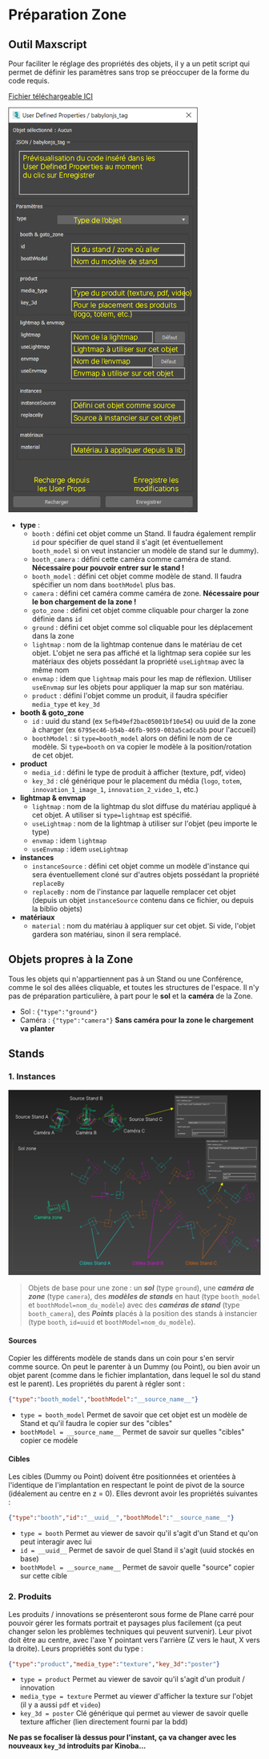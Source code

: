 # Préparation Zone

## Outil Maxscript
Pour faciliter le réglage des propriétés des objets, il y a un petit script qui permet de définir les paramètres sans trop se préoccuper de la forme du code requis.

[Fichier téléchargeable ICI](maxscripts/TRIBIA_CongressUserProperties.ms)

![maxscript-description](images/maxscript-description.png)

- **type** :
    - `booth` : défini cet objet comme un Stand. Il faudra également remplir `id` pour spécifier de quel stand il s'agit (et éventuellement `booth_model` si on veut instancier un modèle de stand sur le dummy).
    - `booth_camera` : défini cette caméra comme caméra de stand. **Nécessaire pour pouvoir entrer sur le stand !**
    - `booth_model` : défini cet objet comme modèle de stand. Il faudra spécifier un nom dans `boothModel` plus bas.
    - `camera` : défini cet caméra comme caméra de zone. **Nécessaire pour le bon chargement de la zone !**
    - `goto_zone` : défini cet objet comme cliquable pour charger la zone définie dans `id`
    - `ground` : défini cet objet comme sol cliquable pour les déplacement dans la zone
    - `lightmap` : nom de la lightmap contenue dans le matériau de cet objet. L'objet ne sera pas affiché et la lightmap sera copiée sur les matériaux des objets possédant la propriété `useLightmap` avec la même nom
    - `envmap` : idem que `lightmap` mais pour les map de réflexion. Utiliser `useEnvmap` sur les objets pour appliquer la map sur son matériau.
    - `product` : défini l'objet comme un produit, il faudra spécifier `media_type` et `key_3d`
- **booth & goto_zone**
    - `id` : uuid du stand (ex `5efb49ef2bac05001bf10e54`) ou uuid de la zone à charger (ex `6795ec46-b54b-46fb-9059-003a5cadca5b` pour l'accueil)
    - `boothModel` : si `type=booth_model` alors on défini le nom de ce modèle. Si `type=booth` on va copier le modèle à la position/rotation de cet objet.
- **product**
    - `media_id` : défini le type de produit à afficher (texture, pdf, video)
    - `key_3d` : clé générique pour le placement du média (`logo`, `totem`, `innovation_1_image_1`, `innovation_2_video_1`, etc.)
- **lightmap & envmap**
    - `lightmap` : nom de la lightmap du slot diffuse du matériau appliqué à cet objet. A utiliser si `type=lightmap` est spécifié.
    - `useLightmap` : nom de la lightmap à utiliser sur l'objet (peu importe le type)
    - `envmap` :  idem `lightmap`
    - `useEnvmap` :  idem `useLightmap`
- **instances**
    - `instanceSource` : défini cet objet comme un modèle d'instance qui sera éventuellement cloné sur d'autres objets possédant la propriété `replaceBy`
    - `replaceBy` : nom de l'instance par laquelle remplacer cet objet (depuis un objet `instanceSource` contenu dans ce fichier, ou depuis la biblio objets)
- **matériaux**
    - `material` : nom du matériau à appliquer sur cet objet. Si vide, l'objet gardera son matériau, sinon il sera remplacé.

## Objets propres à la Zone
Tous les objets qui n'appartiennent pas à un Stand ou une Conférence, comme le sol des allées cliquable, et toutes les structures de l'espace. Il n'y pas de préparation particulière, à part pour le **sol** et la **caméra** de la Zone.
- Sol : `{"type":"ground"}`
- Caméra : `{"type":"camera"}` **Sans caméra pour la zone le chargement va planter**


## Stands
### 1. Instances

![base-zone-objects](images/base-zone-objects.png)
> Objets de base pour une zone : un ***sol*** (type `ground`), une ***caméra de zone*** (type `camera`), des ***modèles de stands*** en haut (type `booth_model` et `boothModel=nom_du_modèle`) avec des ***caméras de stand*** (type `booth_camera`), des ***Points*** placés à la position des stands à instancier (type `booth`, `id=uuid` et `boothModel=nom_du_modèle`).

#### Sources
Copier les différents modèle de stands dans un coin pour s'en servir comme source. On peut le parenter à un Dummy (ou Point), ou bien avoir un objet parent (comme dans le fichier implantation, dans lequel le sol du stand est le parent). Les propriétés du parent à régler sont :
```json
{"type":"booth_model","boothModel":"__source_name__"}
```
- `type = booth_model` Permet de savoir que cet objet est un modèle de Stand et qu'il faudra le copier sur des "cibles"
- `boothModel = __source_name__` Permet de savoir sur quelles "cibles" copier ce modèle

#### Cibles
Les cibles (Dummy ou Point) doivent être positionnées et orientées à l'identique de l'implantation en respectant le point de pivot de la source (idéalement au centre en z = 0). Elles devront avoir les propriétés suivantes :
```json
{"type":"booth","id":"__uuid__","boothModel":"__source_name__"}
```
- `type = booth` Permet au viewer de savoir qu'il s'agit d'un Stand et qu'on peut interagir avec lui
- `id = __uuid__` Permet de savoir de quel Stand il s'agit (uuid stockés en base)
- `boothModel = __source_name__` Permet de savoir quelle "source" copier sur cette cible

### 2. Produits
Les produits / innovations se présenteront sous forme de Plane carré pour pouvoir gérer les formats portrait et paysages plus facilement (ça peut changer selon les problèmes techniques qui peuvent survenir). Leur pivot doit être au centre, avec l'axe Y pointant vers l'arrière (Z vers le haut, X vers la droite). Leurs propriétés sont du type :
```json
{"type":"product","media_type":"texture","key_3d":"poster"}
```
- `type = product` Permet au viewer de savoir qu'il s'agit d'un produit / innovation
- `media_type = texture` Permet au viewer d'afficher la texture sur l'objet (il y a aussi `pdf` et `video`)
- `key_3d = poster` Clé générique qui permet au viewer de savoir quelle texture afficher (lien directement fourni par la bdd)

**Ne pas se focaliser là dessus pour l'instant, ça va changer avec les nouveaux `key_3d` introduits par Kinoba...**